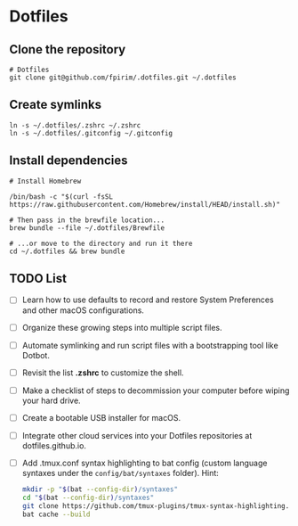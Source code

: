 # Dotfiles

## Clone the repository

```shell
# Dotfiles
git clone git@github.com/fpirim/.dotfiles.git ~/.dotfiles
```

## Create symlinks

```shell
ln -s ~/.dotfiles/.zshrc ~/.zshrc
ln -s ~/.dotfiles/.gitconfig ~/.gitconfig
```

## Install dependencies

```shell
# Install Homebrew

/bin/bash -c "$(curl -fsSL https://raw.githubusercontent.com/Homebrew/install/HEAD/install.sh)"

# Then pass in the brewfile location...
brew bundle --file ~/.dotfiles/Brewfile

# ...or move to the directory and run it there
cd ~/.dotfiles && brew bundle
```

## TODO List

- [ ] Learn how to use defaults to record and restore System Preferences and other macOS configurations.
- [ ] Organize these growing steps into multiple script files.
- [ ] Automate symlinking and run script files with a bootstrapping tool like Dotbot.
- [ ] Revisit the list <b>.zshrc</b> to customize the shell.
- [ ] Make a checklist of steps to decommission your computer before wiping your hard drive.
- [ ] Create a bootable USB installer for macOS.
- [ ] Integrate other cloud services into your Dotfiles repositories at dotfiles.github.io.

- [ ] Add .tmux.conf syntax highlighting to bat config (custom language syntaxes under the `config/bat/syntaxes` folder).
    Hint:
    ```bash
    mkdir -p "$(bat --config-dir)/syntaxes"
    cd "$(bat --config-dir)/syntaxes"
    git clone https://github.com/tmux-plugins/tmux-syntax-highlighting.git
    bat cache --build
    ```